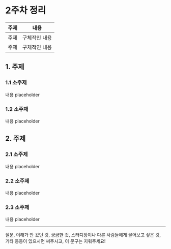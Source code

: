 # 2주차 정리

| 주제   | 내용         |
| ---- | ------------- |
| 주제 | 구체적인 내용 |
| 주제 | 구체적인 내용 |

## 1. 주제

### 1.1 소주제

내용 placeholder

### 1.2 소주재

내용 placeholder

## 2. 주제

### 2.1 소주제

내용 placeholder

### 2.2 소주제

내용 placeholder

### 2.3 소주제

내용 placeholder

------

질문, 이해가 안 갔던 것, 궁금한 것, 스터디장이나 다른 사람들에게 물어보고 싶은 것, 기타 등등이 있으시면 써주시고, 이 문구는 지워주세요!
